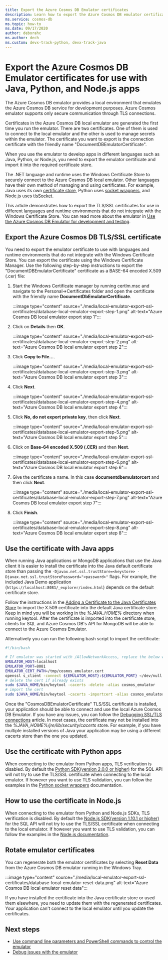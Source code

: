 ```yaml
---
title: Export the Azure Cosmos DB Emulator certificates
description: Learn how to export the Azure Cosmos DB emulator certificate for use with Java, Python, and Node.js apps. The certificates should be exported and used for languages and runtime environments that don't use the Windows Certificate Store. 
ms.service: cosmos-db
ms.topic: how-to
ms.date: 09/17/2020
author: deborahc
ms.author: dech
ms.custom: devx-track-python, devx-track-java
---
```


# Export the Azure Cosmos DB Emulator certificates for use with Java, Python, and Node.js apps

The Azure Cosmos DB emulator provides a local environment that emulates the Azure Cosmos DB service for development purposes. Azure Cosmos emulator supports only secure communication through TLS connections.

Certificates in the Azure Cosmos DB local emulator are generated the first time you run the emulator. There are two certificates. One of them is used to connect to the local emulator and the other is used to manage secrets within the emulator. The certificate you want to export is the connection certificate with the friendly name "DocumentDBEmulatorCertificate".

When you use the emulator to develop apps in different languages such as Java, Python, or Node.js, you need to export the emulator certificate and import it into the required certificate store.

The .NET language and runtime uses the Windows Certificate Store to securely connect to the Azure Cosmos DB local emulator. Other languages have their own method of managing and using certificates. For example, Java uses its own [certificate store](https://docs.oracle.com/cd/E19830-01/819-4712/ablqw/index.html), Python uses [socket wrappers](https://docs.python.org/2/library/ssl.html), and Node.js uses [tlsSocket](https://nodejs.org/api/tls.html#tls_tls_connect_options_callback).

This article demonstrates how to export the TLS/SSL certificates for use in different languages and runtime environments that do not integrate with the Windows Certificate Store. You can read more about the emulator in [Use the Azure Cosmos DB Emulator for development and testing](./local-emulator.md).

## <a id="export-emulator-certificate"></a>Export the Azure Cosmos DB TLS/SSL certificate

You need to export the emulator certificate to use with languages and runtime environments that do not integrate with the Windows Certificate Store. You can export the certificate using the Windows Certificate Manager. Use the following step-by-step instructions to export the "DocumentDBEmulatorCertificate" certificate as a BASE-64 encoded X.509 (.cer) file:

1. Start the Windows Certificate manager by running certlm.msc and navigate to the Personal->Certificates folder and open the certificate with the friendly name **DocumentDbEmulatorCertificate**.

    :::image type="content" source="./media/local-emulator-export-ssl-certificates/database-local-emulator-export-step-1.png" alt-text="Azure Cosmos DB local emulator export step 1":::

1. Click on **Details** then **OK**.

    :::image type="content" source="./media/local-emulator-export-ssl-certificates/database-local-emulator-export-step-2.png" alt-text="Azure Cosmos DB local emulator export step 2":::

1. Click **Copy to File...**.

    :::image type="content" source="./media/local-emulator-export-ssl-certificates/database-local-emulator-export-step-3.png" alt-text="Azure Cosmos DB local emulator export step 3":::

1. Click **Next**.

    :::image type="content" source="./media/local-emulator-export-ssl-certificates/database-local-emulator-export-step-4.png" alt-text="Azure Cosmos DB local emulator export step 4":::

1. Click **No, do not export private key**, then click **Next**.

    :::image type="content" source="./media/local-emulator-export-ssl-certificates/database-local-emulator-export-step-5.png" alt-text="Azure Cosmos DB local emulator export step 5":::

1. Click on **Base-64 encoded X.509 (.CER)** and then **Next**.

    :::image type="content" source="./media/local-emulator-export-ssl-certificates/database-local-emulator-export-step-6.png" alt-text="Azure Cosmos DB local emulator export step 6":::

1. Give the certificate a name. In this case **documentdbemulatorcert** and then click **Next**.

    :::image type="content" source="./media/local-emulator-export-ssl-certificates/database-local-emulator-export-step-7.png" alt-text="Azure Cosmos DB local emulator export step 7":::

1. Click **Finish**.

    :::image type="content" source="./media/local-emulator-export-ssl-certificates/database-local-emulator-export-step-8.png" alt-text="Azure Cosmos DB local emulator export step 8":::

## Use the certificate with Java apps

When running Java applications or MongoDB applications that use the Java client it is easier to install the certificate into the Java default certificate store than passing the `-Djavax.net.ssl.trustStore=<keystore> -Djavax.net.ssl.trustStorePassword="<password>"` flags. For example, the included Java Demo application (`https://localhost:8081/_explorer/index.html`) depends on the default certificate store.

Follow the instructions in the [Adding a Certificate to the Java Certificates Store](https://docs.microsoft.com/azure/java-add-certificate-ca-store) to import the X.509 certificate into the default Java certificate store. Keep in mind you will be working in the *%JAVA_HOME%* directory when running keytool. After the certificate is imported into the certificate store, clients for SQL and Azure Cosmos DB's API for MongoDB will be able to connect to the Azure Cosmos Emulator.

Alternatively you can run the following bash script to import the certificate:

```bash
#!/bin/bash

# If emulator was started with /AllowNetworkAccess, replace the below with the actual IP address of it:
EMULATOR_HOST=localhost
EMULATOR_PORT=8081
EMULATOR_CERT_PATH=/tmp/cosmos_emulator.cert
openssl s_client -connect ${EMULATOR_HOST}:${EMULATOR_PORT} </dev/null | sed -ne '/-BEGIN CERTIFICATE-/,/-END CERTIFICATE-/p' > $EMULATOR_CERT_PATH
# delete the cert if already exists
sudo $JAVA_HOME/bin/keytool -cacerts -delete -alias cosmos_emulator
# import the cert
sudo $JAVA_HOME/bin/keytool -cacerts -importcert -alias cosmos_emulator -file $EMULATOR_CERT_PATH
```

Once the "CosmosDBEmulatorCertificate" TLS/SSL certificate is installed, your application should be able to connect and use the local Azure Cosmos DB Emulator. If you have any issues, you can follow the [Debugging SSL/TLS connections](https://docs.oracle.com/javase/7/docs/technotes/guides/security/jsse/ReadDebug.html) article. In most cases, the certificate may not be installed into the *%JAVA_HOME%/jre/lib/security/cacerts* store. For example, if you have multiple installed versions of Java your application may be using a different cacerts store than the one you updated.

## Use the certificate with Python apps

When connecting to the emulator from Python apps, TLS verification is disabled. By default the [Python SDK(version 2.0.0 or higher)](sql-api-sdk-python.md) for the SQL API will not try to use the TLS/SSL certificate when connecting to the local emulator. If however you want to use TLS validation, you can follow the examples in the [Python socket wrappers](https://docs.python.org/2/library/ssl.html) documentation.

## How to use the certificate in Node.js

When connecting to the emulator from Python and Node.js SDKs, TLS verification is disabled. By default the [Node.js SDK(version 1.10.1 or higher)](sql-api-sdk-node.md) for the SQL API will not try to use the TLS/SSL certificate when connecting to the local emulator. If however you want to use TLS validation, you can follow the examples in the [Node.js documentation](https://nodejs.org/api/tls.html#tls_tls_connect_options_callback).

## Rotate emulator certificates

You can regenerate both the emulator certificates by selecting **Reset Data** from the Azure Cosmos DB emulator running in the Windows Tray.

:::image type="content" source="./media/local-emulator-export-ssl-certificates/database-local-emulator-reset-data.png" alt-text="Azure Cosmos DB local emulator reset data":::

If you have installed the certificate into the Java certificate store or used them elsewhere, you need to update them with the regenerated certificates. Your application can't connect to the local emulator until you update the certificates.

## Next steps

* [Use command line parameters and PowerShell commands to control the emulator](emulator-command-line-parameters.md)
* [Debug issues with the emulator](troubleshoot-local-emulator.md)

